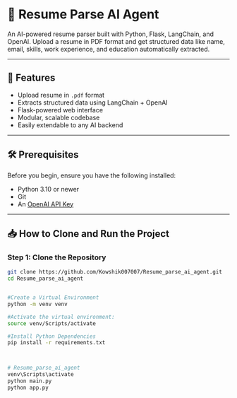 # 🧠 Resume Parse AI Agent

An AI-powered resume parser built with Python, Flask, LangChain, and OpenAI. Upload a resume in PDF format and get structured data like name, email, skills, work experience, and education automatically extracted.

---

## 🚀 Features

- Upload resume in `.pdf` format
- Extracts structured data using LangChain + OpenAI
- Flask-powered web interface
- Modular, scalable codebase
- Easily extendable to any AI backend

---

## 🛠️ Prerequisites

Before you begin, ensure you have the following installed:

- Python 3.10 or newer
- Git
- An [OpenAI API Key](https://platform.openai.com/account/api-keys)

---

## 📥 How to Clone and Run the Project

### Step 1: Clone the Repository

```bash
git clone https://github.com/Kowshik007007/Resume_parse_ai_agent.git
cd Resume_parse_ai_agent


#Create a Virtual Environment
python -m venv venv

#Activate the virtual environment:
source venv/Scripts/activate

#Install Python Dependencies
pip install -r requirements.txt



# Resume_parse_ai_agent
venv\Scripts\activate
python main.py
python app.py
